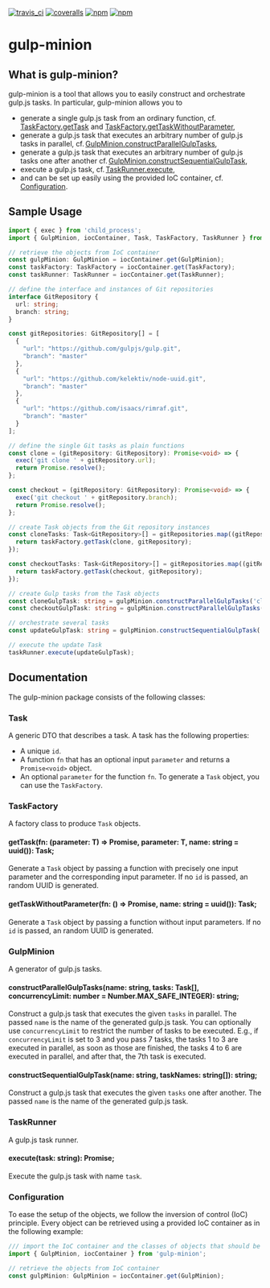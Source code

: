 [![travis_ci](https://img.shields.io/travis/marspa/gulp-minion.svg)]()
[![coveralls](https://img.shields.io/coveralls/marspa/gulp-minion.svg)]()
[![npm](https://img.shields.io/npm/v/gulp-minion.svg)]()
[![npm](https://img.shields.io/npm/l/gulp-minion.svg)]()

# gulp-minion

## What is gulp-minion?

gulp-minion is a tool that allows you to easily construct and orchestrate gulp.js tasks.
In particular, gulp-minion allows you to
* generate a single gulp.js task from an ordinary function, cf.&thinsp;[TaskFactory.getTask](#get-tasks-without-params) and [TaskFactory.getTaskWithoutParameter](#get-tasks-with-params),
* generate a gulp.js task that executes an arbitrary number of gulp.js tasks in parallel, cf.&thinsp;[GulpMinion.constructParallelGulpTasks](#parallel-tasks),
* generate a gulp.js task that executes an arbitrary number of gulp.js tasks one after another cf.&thinsp;[GulpMinion.constructSequentialGulpTask](#sequential-tasks),
* execute a gulp.js task, cf.&thinsp;[TaskRunner.execute](#execute-tasks),
* and can be set up easily using the provided IoC container, cf. [Configuration](ioc-container).


## Sample Usage

```typescript
import { exec } from 'child_process';
import { GulpMinion, iocContainer, Task, TaskFactory, TaskRunner } from 'gulp-minion';

// retrieve the objects from IoC container
const gulpMinion: GulpMinion = iocContainer.get(GulpMinion);
const taskFactory: TaskFactory = iocContainer.get(TaskFactory);
const taskRunner: TaskRunner = iocContainer.get(TaskRunner);

// define the interface and instances of Git repositories
interface GitRepository {
  url: string;
  branch: string;
}

const gitRepositories: GitRepository[] = [
  {
    "url": "https://github.com/gulpjs/gulp.git",
    "branch": "master"
  },
  {
    "url": "https://github.com/kelektiv/node-uuid.git",
    "branch": "master"
  },
  {
    "url": "https://github.com/isaacs/rimraf.git",
    "branch": "master"
  }
];

// define the single Git tasks as plain functions
const clone = (gitRepository: GitRepository): Promise<void> => {
  exec('git clone ' + gitRepository.url);
  return Promise.resolve();
};

const checkout = (gitRepository: GitRepository): Promise<void> => {
  exec('git checkout ' + gitRepository.branch);
  return Promise.resolve();
};

// create Task objects from the Git repository instances
const cloneTasks: Task<GitRepository>[] = gitRepositories.map((gitRepository: GitRepository) => {
  return taskFactory.getTask(clone, gitRepository);
});

const checkoutTasks: Task<GitRepository>[] = gitRepositories.map((gitRepository: GitRepository) => {
  return taskFactory.getTask(checkout, gitRepository);
});

// create Gulp tasks from the Task objects
const cloneGulpTask: string = gulpMinion.constructParallelGulpTasks('clone', cloneTasks);
const checkoutGulpTask: string = gulpMinion.constructParallelGulpTasks('checkout', checkoutTasks);

// orchestrate several tasks
const updateGulpTask: string = gulpMinion.constructSequentialGulpTask('update', [cloneGulpTask, checkoutGulpTask]);

// execute the update Task
taskRunner.execute(updateGulpTask);
```



## Documentation

The gulp-minion package consists of the following classes:


### Task<T>

A generic DTO that describes a task. A task has the following properties:
* A unique ```id```.
* A function ```fn``` that has an optional input ```parameter``` and returns a ```Promise<void>``` object.
* An optional ```parameter``` for the function ```fn```.
To generate a ```Task``` object, you can use the ```TaskFactory```.


### TaskFactory

A factory class to produce ```Task``` objects.

#### <a id="get-tasks-with-params"></a>getTask<T>(fn: (parameter: T) => Promise<void>, parameter: T, name: string = uuid()): Task<T>;

Generate a ```Task``` object by passing a function with precisely one input parameter and the corresponding input parameter.
If no ```id``` is passed, an random UUID is generated.

#### <a id="get-tasks-without-params"></a>getTaskWithoutParameter(fn: () => Promise<void>, name: string = uuid()): Task<void>;

Generate a ```Task``` object by passing a function without input parameters.
If no ```id``` is passed, an random UUID is generated.


### GulpMinion

A generator of gulp.js tasks.

#### <a id="parallel-tasks"></a>constructParallelGulpTasks<T>(name: string, tasks: Task<T>[], concurrencyLimit: number = Number.MAX_SAFE_INTEGER): string;

Construct a gulp.js task that executes the given ```tasks``` in parallel.
The passed ```name``` is the name of the generated gulp.js task.
You can optionally use ```concurrencyLimit``` to restrict the number of tasks to be executed.
E.g., if ```concurrencyLimit``` is set to 3 and you pass 7 tasks,
  the tasks 1 to 3 are executed in parallel,
  as soon as those are finished, the tasks 4 to 6 are executed in parallel,
  and after that, the 7th task is executed.
   
#### <a id="sequential-tasks"></a>constructSequentialGulpTask(name: string, taskNames: string[]): string;

Construct a gulp.js task that executes the given ```tasks``` one after another.
The passed ```name``` is the name of the generated gulp.js task.


### TaskRunner

A gulp.js task runner.

#### <a id="execute-tasks"></a>execute(task: string): Promise<void>;

Execute the gulp.js task with name ```task```.


### <a id="ioc-container"></a>Configuration

To ease the setup of the objects, we follow the inversion of control (IoC) principle.
Every object can be retrieved using a provided IoC container as in the following example:
```typescript
/// import the IoC container and the classes of objects that should be setup
import { GulpMinion, iocContainer } from 'gulp-minion';

// retrieve the objects from IoC container
const gulpMinion: GulpMinion = iocContainer.get(GulpMinion);
```
